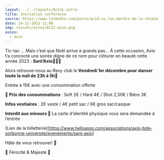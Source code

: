 ```yaml
---
layout: ../../layouts/ActuL.astro
title: Invitation conférence
source: https://www.linkedin.com/posts/acid-su_les-mardis-de-la-chimie-conférence-de-marie-activity-7129517627592302592-BMxh
date: 14-11-2023 11:00
img: /assets/actus/0112-axio.png
assos:
  - axio
---
```


Tic-tac … Mais c’est que Noël arrive à grands pas… À cette occasion, Axio t’a concocté une soirée digne de ce nom pour clôturer en beauté cette année 2023 : **Sant’Axio🎅🏼🎄**

Alors retrouve-nous au Rexy club le __**Vendredi 1er décembre pour danser toute la nuit de 23h à 5h**__🕺

Entrée à 15€ avec une consommation offerte

🍻 __Prix des consommations__ :
Soft 2€ / Hard 4€ / Shot 2,50€ / Bière 3€

__Infos vestiaires__ :
2€ veste / 4€ petit sac / 6€ gros sac/casque

**Interdit aux mineurs 🔞**
La carte d’identité physique vous sera demandée à l’entrée

(Lien de la billetterie)[https://www.helloasso.com/associations/axio-bde-sorbonne-universite/evenements/sant-axio]

Hâte de vous retrouver! 💚

🦌 Férocité & Majesté 🦈
